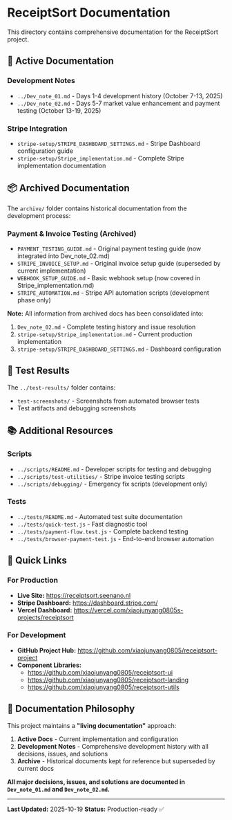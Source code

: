 # ReceiptSort Documentation

This directory contains comprehensive documentation for the ReceiptSort project.

## 📁 Active Documentation

### Development Notes
- `../Dev_note_01.md` - Days 1-4 development history (October 7-13, 2025)
- `../Dev_note_02.md` - Days 5-7 market value enhancement and payment testing (October 13-19, 2025)

### Stripe Integration
- `stripe-setup/STRIPE_DASHBOARD_SETTINGS.md` - Stripe Dashboard configuration guide
- `stripe-setup/Stripe_implementation.md` - Complete Stripe implementation documentation

## 📦 Archived Documentation

The `archive/` folder contains historical documentation from the development process:

### Payment & Invoice Testing (Archived)
- `PAYMENT_TESTING_GUIDE.md` - Original payment testing guide (now integrated into Dev_note_02.md)
- `STRIPE_INVOICE_SETUP.md` - Original invoice setup guide (superseded by current implementation)
- `WEBHOOK_SETUP_GUIDE.md` - Basic webhook setup (now covered in Stripe_implementation.md)
- `STRIPE_AUTOMATION.md` - Stripe API automation scripts (development phase only)

**Note:** All information from archived docs has been consolidated into:
1. `Dev_note_02.md` - Complete testing history and issue resolution
2. `stripe-setup/Stripe_implementation.md` - Current production implementation
3. `stripe-setup/STRIPE_DASHBOARD_SETTINGS.md` - Dashboard configuration

## 🧪 Test Results

The `../test-results/` folder contains:
- `test-screenshots/` - Screenshots from automated browser tests
- Test artifacts and debugging screenshots

## 📚 Additional Resources

### Scripts
- `../scripts/README.md` - Developer scripts for testing and debugging
- `../scripts/test-utilities/` - Stripe invoice testing scripts
- `../scripts/debugging/` - Emergency fix scripts (development only)

### Tests
- `../tests/README.md` - Automated test suite documentation
- `../tests/quick-test.js` - Fast diagnostic tool
- `../tests/payment-flow.test.js` - Complete backend testing
- `../tests/browser-payment-test.js` - End-to-end browser automation

## 🎯 Quick Links

### For Production
- **Live Site:** https://receiptsort.seenano.nl
- **Stripe Dashboard:** https://dashboard.stripe.com/
- **Vercel Dashboard:** https://vercel.com/xiaojunyang0805s-projects/receiptsort

### For Development
- **GitHub Project Hub:** https://github.com/xiaojunyang0805/receiptsort-project
- **Component Libraries:**
  - https://github.com/xiaojunyang0805/receiptsort-ui
  - https://github.com/xiaojunyang0805/receiptsort-landing
  - https://github.com/xiaojunyang0805/receiptsort-utils

## 📖 Documentation Philosophy

This project maintains a **"living documentation"** approach:

1. **Active Docs** - Current implementation and configuration
2. **Development Notes** - Comprehensive development history with all decisions, issues, and solutions
3. **Archive** - Historical documents kept for reference but superseded by current docs

**All major decisions, issues, and solutions are documented in `Dev_note_01.md` and `Dev_note_02.md`.**

---

**Last Updated:** 2025-10-19
**Status:** Production-ready ✅

